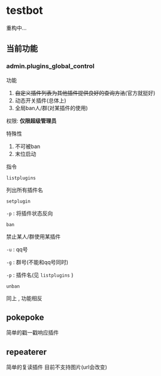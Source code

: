 # testbot

重构中...

## 当前功能

### admin.plugins_global_control

功能

1. ~~自定义插件列表为其他插件提供良好的查询方法~~(官方就挺好)
2. 动态开关插件(总体上)
3. 全局ban人/群(对某插件的使用)

权限: **仅限超级管理员**

特殊性

1. 不可被ban
2. 末位启动

指令

`listplugins`

列出所有插件名

`setplugin`

`-p` : 将插件状态反向

`ban`

禁止某人/群使用某插件

`-u` : qq号

`-g` : 群号(不能和qq号同时)

`-p` : 插件名(见 `listplugins` )

`unban`

同上 , 功能相反

## pokepoke

简单的戳一戳响应插件

## repeaterer

简单的复读插件
目前不支持图片(url会改变)
